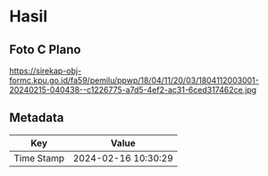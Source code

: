 # Hasil

## Foto C Plano

https://sirekap-obj-formc.kpu.go.id/fa59/pemilu/ppwp/18/04/11/20/03/1804112003001-20240215-040438--c1226775-a7d5-4ef2-ac31-6ced317462ce.jpg


## Metadata

| Key        | Value               |
| ---------- | ------------------- |
| Time Stamp | 2024-02-16 10:30:29 |



